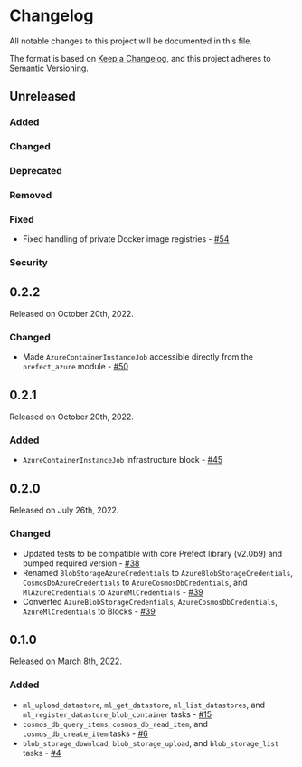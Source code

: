 # Changelog

All notable changes to this project will be documented in this file.

The format is based on [Keep a Changelog](https://keepachangelog.com/en/1.0.0/),
and this project adheres to [Semantic Versioning](https://semver.org/spec/v2.0.0.html).

## Unreleased

### Added

### Changed

### Deprecated

### Removed

### Fixed

- Fixed handling of private Docker image registries - [#54](https://github.com/PrefectHQ/prefect-azure/pull/54)
### Security

## 0.2.2

Released on October 20th, 2022.

### Changed

- Made `AzureContainerInstanceJob` accessible directly from the `prefect_azure` module - [#50](https://github.com/PrefectHQ/prefect-azure/pull/50)

## 0.2.1

Released on October 20th, 2022.

### Added

- `AzureContainerInstanceJob` infrastructure block - [#45](https://github.com/PrefectHQ/prefect-azure/pull/45)

## 0.2.0

Released on July 26th, 2022.

### Changed

- Updated tests to be compatible with core Prefect library (v2.0b9) and bumped required version - [#38](https://github.com/PrefectHQ/prefect-azure/pull/38)
- Renamed `BlobStorageAzureCredentials` to `AzureBlobStorageCredentials`, `CosmosDbAzureCredentials` to `AzureCosmosDbCredentials`, and `MlAzureCredentials` to `AzureMlCredentials` - [#39](https://github.com/PrefectHQ/prefect-azure/pull/39)
- Converted `AzureBlobStorageCredentials`, `AzureCosmosDbCredentials`, `AzureMlCredentials` to Blocks - [#39](https://github.com/PrefectHQ/prefect-azure/pull/39)

## 0.1.0

Released on March 8th, 2022.

### Added

- `ml_upload_datastore`, `ml_get_datastore`, `ml_list_datastores`, and `ml_register_datastore_blob_container` tasks - [#15](https://github.com/PrefectHQ/prefect-azure/pull/15)
- `cosmos_db_query_items`, `cosmos_db_read_item`, and `cosmos_db_create_item` tasks - [#6](https://github.com/PrefectHQ/prefect-azure/pull/6)
- `blob_storage_download`, `blob_storage_upload`, and `blob_storage_list` tasks - [#4](https://github.com/PrefectHQ/prefect-azure/pull/4)
